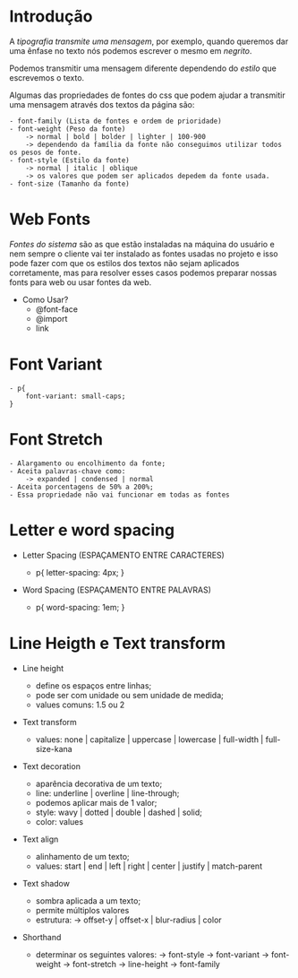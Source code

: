 # Introdução

A *tipografia transmite uma mensagem*, por exemplo, quando queremos dar uma ênfase no texto nós podemos escrever o mesmo em *negrito*.

Podemos transmitir uma mensagem diferente dependendo do *estilo* que escrevemos o texto.

Algumas das propriedades de fontes do css que podem ajudar a transmitir uma mensagem através dos textos da página são:

    - font-family (Lista de fontes e ordem de prioridade)
    - font-weight (Peso da fonte)
        -> normal | bold | bolder | lighter | 100-900
        -> dependendo da família da fonte não conseguimos utilizar todos os pesos de fonte.
    - font-style (Estilo da fonte)
        -> normal | italic | oblique
        -> os valores que podem ser aplicados depedem da fonte usada.
    - font-size (Tamanho da fonte)

# Web Fonts

*Fontes do sistema* são as que estão instaladas na máquina do usuário e nem sempre o cliente vai ter instalado as fontes usadas no projeto e isso pode fazer com que os estilos dos textos não sejam aplicados corretamente, mas para resolver esses casos podemos preparar nossas fonts para web ou usar fontes da web.

- Como Usar?
    * @font-face
    * @import
    * link
    

# Font Variant
	- p{
        font-variant: small-caps;
    }

# Font Stretch
    - Alargamento ou encolhimento da fonte;
    - Aceita palavras-chave como:
        -> expanded | condensed | normal
    - Aceita porcentagens de 50% a 200%;
    - Essa propriedade não vai funcionar em todas as fontes

# Letter e word spacing

* Letter Spacing (ESPAÇAMENTO ENTRE CARACTERES)
    - p{
        letter-spacing: 4px;
    }


* Word Spacing (ESPAÇAMENTO ENTRE PALAVRAS)
    - p{
        word-spacing: 1em;
    }


# Line Heigth e Text transform

* Line height
    - define os espaços entre linhas;
    - pode ser com unidade ou sem unidade de medida;
    - values comuns: 1.5 ou 2

* Text transform
    - values: none | capitalize | uppercase | lowercase | full-width | full-size-kana

* Text decoration
    - aparência decorativa de um texto;
    - line: underline | overline | line-through;
    - podemos aplicar mais de 1 valor;
    - style: wavy | dotted | double | dashed | solid;
    - color: <color> values

* Text align
    - alinhamento de um texto;
    - values: start | end | left | right | center | justify | match-parent

* Text shadow
    - sombra aplicada a um texto;
    - permite múltiplos valores
    - estrutura:
        -> offset-y | offset-x | blur-radius | color

* Shorthand
    - determinar os seguintes valores:
        -> font-style
        -> font-variant
        -> font-weight
        -> font-stretch
        -> line-height
        -> font-family